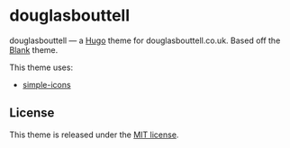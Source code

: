 # douglasbouttell

douglasbouttell — a [Hugo](//gohugo.io/) theme for douglasbouttell.co.uk. Based off the [Blank](http://themes.gohugo.io/theme/blank/) theme.

This theme uses:
* [simple-icons](https://github.com/danleech/simple-icons)


## License

This theme is released under the [MIT license](LICENSE.md).
